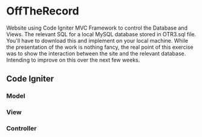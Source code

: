 # OffTheRecord
Website using Code Igniter MVC Framework to control the Database and Views. The relevant SQL for a local MySQL database stored in OTR3.sql file. You'll have to download this and implement on your local machine. While the presentation of the work is nothing fancy, the real point of this exercise was to show the interaction between the site and the relevant database. Intending to improve on this over the next few weeks. 
## Code Igniter
### Model
### View 
### Controller
